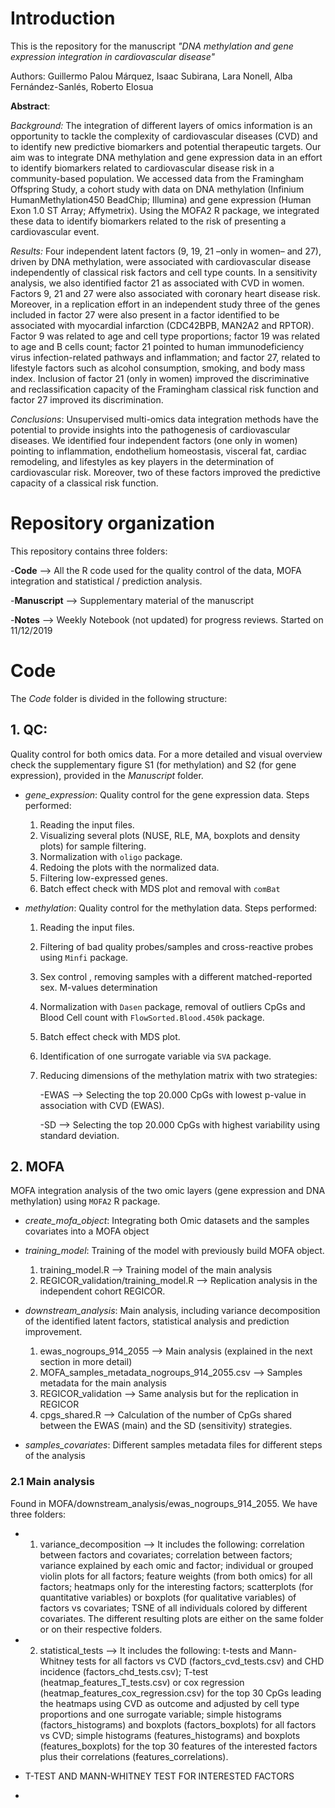 # Introduction
This is the repository for the manuscript *"DNA methylation and gene expression integration in cardiovascular disease"*

Authors: Guillermo Palou Márquez, Isaac Subirana, Lara Nonell, Alba Fernández-Sanlés, Roberto Elosua

**Abstract**:

*Background:* The integration of different layers of omics information is an opportunity to tackle the complexity of cardiovascular diseases (CVD) and to identify new predictive biomarkers and potential therapeutic targets. Our aim was to integrate DNA methylation and gene expression data in an effort to identify biomarkers related to cardiovascular disease risk in a community-based population. We accessed data from the Framingham Offspring Study, a cohort study with data on DNA methylation (Infinium HumanMethylation450 BeadChip; Illumina) and gene expression (Human Exon 1.0 ST Array; Affymetrix). Using the MOFA2 R package, we integrated
these data to identify biomarkers related to the risk of presenting a cardiovascular event.

*Results:* Four independent latent factors (9, 19, 21 –only in women– and 27), driven by DNA methylation, were associated with cardiovascular disease independently of classical risk factors and cell type counts. In a sensitivity analysis, we also identified factor 21 as associated with CVD in women. Factors 9, 21 and 27 were also associated with coronary heart disease risk. Moreover, in a replication effort in an independent study three of the genes included in factor 27 were also present in a factor identified to be associated with myocardial infarction (CDC42BPB, MAN2A2 and RPTOR). Factor 9 was related to age and cell type proportions; factor 19 was related to age and B cells count; factor 21 pointed to human immunodeficiency virus infection-related pathways and inflammation; and factor 27, related to lifestyle factors such as alcohol consumption, smoking, and body mass index. Inclusion of factor 21 (only in women) improved the discriminative and reclassification capacity of the Framingham classical risk function and factor 27 improved its discrimination.

*Conclusions*: Unsupervised multi-omics data integration methods have the potential to provide insights into the pathogenesis of cardiovascular diseases. We identified four independent factors (one only in women) pointing to inflammation, endothelium homeostasis, visceral fat, cardiac remodeling, and lifestyles as key players in the determination of cardiovascular risk. Moreover, two of these factors improved the predictive capacity of a classical risk function.

# Repository organization

This repository contains three folders:

-**Code** --> All the R code used for the quality control of the data, MOFA integration and statistical / prediction analysis.

-**Manuscript** --> Supplementary material of the manuscript

-**Notes** --> Weekly Notebook (not updated) for progress reviews. Started on 11/12/2019

# Code 

The _Code_ folder is divided in the following structure:

## 1. QC:

Quality control for both omics data. For a more detailed and visual overview check the supplementary figure S1 (for methylation) and S2 (for gene expression), provided in the *Manuscript* folder.

-   _gene_expression_: Quality control for the gene expression data. Steps performed: 

    1. Reading the input files.
    2. Visualizing several plots (NUSE, RLE, MA, boxplots and density plots) for sample filtering.
    3. Normalization with `oligo` package.
    4. Redoing the plots with the normalized data.
    5. Filtering low-expressed genes.
    6. Batch effect check with MDS plot and removal with `comBat`

-   _methylation_: Quality control for the methylation data. Steps performed: 

    1. Reading the input files.
    2. Filtering of bad quality probes/samples and cross-reactive probes using `Minfi` package.
    3. Sex control , removing samples with a different matched-reported sex. M-values determination
    4. Normalization with `Dasen` package, removal of outliers CpGs and Blood Cell count with `FlowSorted.Blood.450k` package.
    5. Batch effect check with MDS plot.
    6. Identification of one surrogate variable via `SVA` package.
    7. Reducing dimensions of the methylation matrix with two strategies:
 
        -EWAS --> Selecting the top 20.000 CpGs with lowest p-value in association with CVD (EWAS).
        
        -SD --> Selecting the top 20.000 CpGs with highest variability using standard deviation.
    
## 2. MOFA

MOFA integration analysis of the two omic layers (gene expression and DNA methylation) using `MOFA2` R package.

-   _create_mofa_object_: Integrating both Omic datasets and the samples covariates into a MOFA object

-   _training_model_: Training of the model with previously build MOFA object.

    1. training_model.R --> Training model of the main analysis
    2. REGICOR_validation/training_model.R --> Replication analysis in the independent cohort REGICOR.

-   _downstream_analysis_: Main analysis, including variance decomposition of the identified latent factors, statistical analysis and prediction improvement. 

    1. ewas_nogroups_914_2055 --> Main analysis (explained in the next section in more detail)
    2. MOFA_samples_metadata_nogroups_914_2055.csv --> Samples metadata for the main analysis
    3. REGICOR_validation --> Same analysis but for the replication in REGICOR
    4. cpgs_shared.R --> Calculation of the number of CpGs shared between the EWAS (main) and the SD (sensitivity) strategies.

-   _samples_covariates_: Different samples metadata files for different steps of the analysis

### 2.1 Main analysis

Found in MOFA/downstream_analysis/ewas_nogroups_914_2055. We have three folders:

- 1) variance_decomposition --> It includes the following: correlation between factors and covariates; correlation between factors; variance explained by each omic and factor; individual or grouped violin plots for all factors; feature weights (from both omics) for all factors; heatmaps only for the interesting factors; scatterplots (for quantitative variables) or boxplots (for qualitative variables) of factors vs covariates; TSNE of all individuals colored by different covariates.
The different resulting plots are either on the same folder or on their respective folders.

- 2) statistical_tests --> It includes the following: t-tests and Mann-Whitney tests for all factors vs CVD (factors_cvd_tests.csv) and CHD incidence (factors_chd_tests.csv); T-test (heatmap_features_T_tests.csv) or cox regression (heatmap_features_cox_regression.csv) for the top 30 CpGs leading the heatmaps using CVD as outcome and adjusted by cell type proportions and one surrogate variable; simple histograms (factors_histograms) and boxplots (factors_boxplots) for all factors vs CVD; simple histograms (features_histograms) and boxplots (features_boxplots) for the top 30 features of the interested factors plus their correlations (features_correlations).


- T-TEST AND MANN-WHITNEY TEST FOR INTERESTED FACTORS

-


